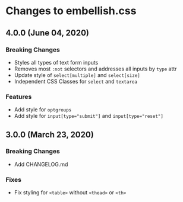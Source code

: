 # Changes to embellish.css

## 4.0.0 (June 04, 2020)

### Breaking Changes

* Styles all types of text form inputs
* Removes most `:not` selectors and addresses all inputs by `type` attr
* Update style of `select[multiple]` and `select[size]`
* Independent CSS Classes for `select` and `textarea`

### Features

* Add style for `optgroups`
* Add style for `input[type="submit"]` and `input[type="reset"]`

## 3.0.0 (March 23, 2020)

### Breaking Changes

* Add CHANGELOG.md

### Fixes

* Fix styling for `<table>` without `<thead>` or `<th>`
